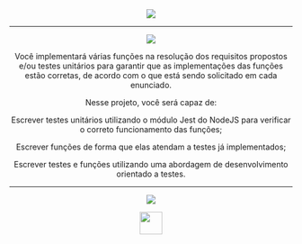 <div align="center">

<img src="https://img.shields.io/static/v1?label=Projeto&message=Js Unit Tests&color=orange&style=for-the-badge&logo=github"/>

---   

<img src="https://img.shields.io/static/v1?label=Objetivo&message=Contexto&color=blue&style=for-the-badge&logo=github"/>
<p></p>

Você implementará várias funções na resolução dos requisitos propostos e/ou testes unitários para garantir que as implementações das funções estão corretas, de acordo com o que está sendo solicitado em cada enunciado.

Nesse projeto, você será capaz de:

Escrever testes unitários utilizando o módulo Jest do NodeJS para verificar o correto funcionamento das funções;

Escrever funções de forma que elas atendam a testes já implementados;

Escrever testes e funções utilizando uma abordagem de desenvolvimento orientado a testes.

---   

<img src="https://img.shields.io/static/v1?label=Habilidades Aprendidas&message=Ferramentas e Tecnologias&color=red&style=for-the-badge&logo=github"/>
<p></p>
<img src="https://cdn.jsdelivr.net/gh/devicons/devicon/icons/jest/jest-plain.svg" width="40" height="40"/> 
<p></p>

</div>

<div align="center">
